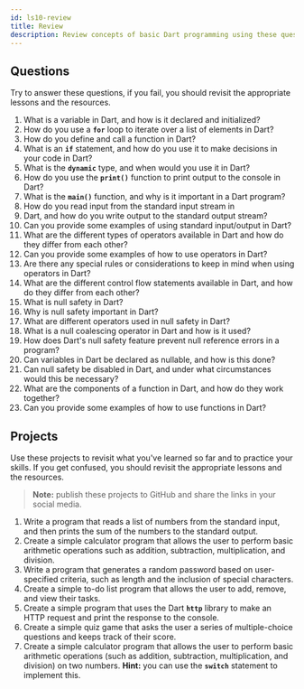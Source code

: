 ```yaml
---
id: ls10-review
title: Review
description: Review concepts of basic Dart programming using these questions and projects.
---
```


## Questions

Try to answer these questions, if you fail, you should revisit the appropriate lessons and the resources.

1. What is a variable in Dart, and how is it declared and initialized?
2. How do you use a **`for`** loop to iterate over a list of elements in Dart?
3. How do you define and call a function in Dart?
4. What is an **`if`** statement, and how do you use it to make decisions in your code in Dart?
5. What is the **`dynamic`** type, and when would you use it in Dart?
6. How do you use the **`print()`** function to print output to the console in Dart?
7. What is the **`main()`** function, and why is it important in a Dart program?
8. How do you read input from the standard input stream in
9. Dart, and how do you write output to the standard output stream?
10. Can you provide some examples of using standard input/output in Dart?
11. What are the different types of operators available in Dart and how do they differ from each other?
12. Can you provide some examples of how to use operators in Dart?
13. Are there any special rules or considerations to keep in mind when using operators in Dart?
14. What are the different control flow statements available in Dart, and how do they differ from each other?
15. What is null safety in Dart?
16. Why is null safety important in Dart?
17. What are different operators used in null safety in Dart?
18. What is a null coalescing operator in Dart and how is it used?
19. How does Dart's null safety feature prevent null reference errors in a program?
20. Can variables in Dart be declared as nullable, and how is this done?
21. Can null safety be disabled in Dart, and under what circumstances would this be necessary?
22. What are the components of a function in Dart, and how do they work together?
23. Can you provide some examples of how to use functions in Dart?

## Projects

Use these projects to revisit what you've learned so far and to practice your skills. If you get confused, you should revisit the appropriate lessons and the resources.

> **Note:** publish these projects to GitHub and share the links in your social media.

1. Write a program that reads a list of numbers from the standard input, and then prints the sum of the numbers to the standard output.
2. Create a simple calculator program that allows the user to perform basic arithmetic operations such as addition, subtraction, multiplication, and division.
3. Write a program that generates a random password based on user-specified criteria, such as length and the inclusion of special characters.
4. Create a simple to-do list program that allows the user to add, remove, and view their tasks.
5. Create a simple program that uses the Dart **`http`** library to make an HTTP request and print the response to the console.
6. Create a simple quiz game that asks the user a series of multiple-choice questions and keeps track of their score.
7. Create a simple calculator program that allows the user to perform basic arithmetic operations (such as addition, subtraction, multiplication, and division) on two numbers. **Hint:** you can use the **`switch`** statement to implement this.

